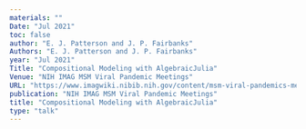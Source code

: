 ```yaml
---
materials: ""
Date: "Jul 2021"
toc: false
author: "E. J. Patterson and J. P. Fairbanks"
Authors: "E. J. Patterson and J. P. Fairbanks"
year: "Jul 2021"
Title: "Compositional Modeling with AlgebraicJulia"
Venue: "NIH IMAG MSM Viral Pandemic Meetings"
URL: "https://www.imagwiki.nibib.nih.gov/content/msm-viral-pandemics-meetings"
publication: "NIH IMAG MSM Viral Pandemic Meetings"
title: "Compositional Modeling with AlgebraicJulia"
type: "talk"
---
```



